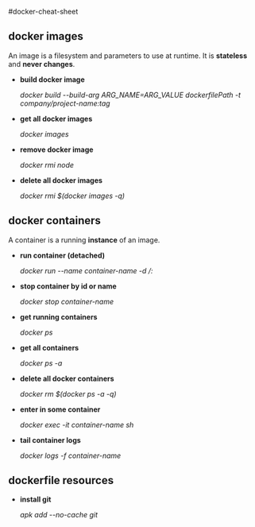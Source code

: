 #docker-cheat-sheet


docker images
-------------
An image is a filesystem and parameters to use at runtime. It is **stateless** and **never changes**.

* **build docker image**

   _docker build --build-arg ARG_NAME=ARG_VALUE  dockerfilePath -t company/project-name:tag_

* **get all docker images**

   _docker images_

* **remove docker image**

   _docker rmi node_

* **delete all docker images**

   _docker rmi $(docker images -q)_


docker containers
-----------------
A container is a running **instance** of an image. 


* **run container (detached)**

   _docker run --name container-name -d <company>/<image-name>:<tag>_

* **stop container by id or name**

   _docker stop container-name_

* **get running containers**

   _docker ps_

* **get all containers**

   _docker ps -a_

* **delete all docker containers**

   _docker rm $(docker ps -a -q)_

* **enter in some container**

   _docker exec -it container-name sh_

* **tail container logs**

   _docker logs -f container-name_


dockerfile resources
--------------------

* **install git**

   _apk add --no-cache git_

